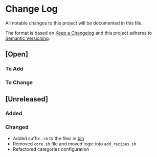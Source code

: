 # Change Log

All notable changes to this project will be documented in this file.

The format is based on [Keep a Changelog](http://keepachangelog.com/)
and this project adheres to [Semantic Versioning](http://semver.org/).

## [Open]

### To Add

### To Change

## [Unreleased]

### Added

### Changed

* Added suffix `.sh` to the files in [bin](bin)
* Removed `core.sh` file and moved logic into `add_recipes.sh`
* Refactored categories configuration


